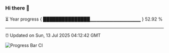 ### Hi there 👋

⏳ Year progress { ███████████████▁▁▁▁▁▁▁▁▁▁▁▁▁▁▁ } 52.92 %

---

⏰ Updated on Sun, 13 Jul 2025 04:12:42 GMT

![Progress Bar CI](https://github.com/IshwaranRudhara/GIT-ACTION/workflows/Progress%20Bar%20CI/badge.svg)
